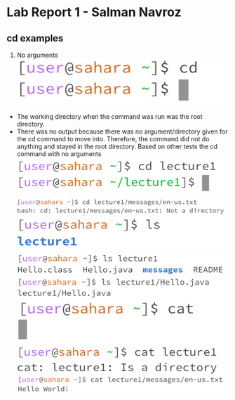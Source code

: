 # Lab Report 1 - Salman Navroz
## cd examples
1. No arguments
![Image](EX1.png)
* The working directory when the command was run was the root directory.
* There was no output because there was no argument/directory given for the cd command to move into. Therefore, the command did not do anything and stayed in the root directory. Based on other tests the cd command with no arguments
![Image](EX2.png)
![Image](EX3.png)
![Image](EX4.png)
![Image](EX5.png)
![Image](EX6.png)
![Image](EX7.png)
![Image](EX8.png)
![Image](EX9.png)
